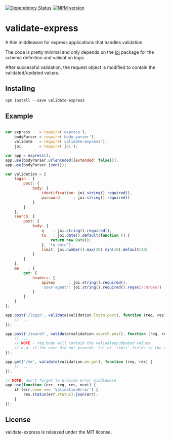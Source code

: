 [![Dependency Status][dependency-image]][dependency-url]
[![NPM version][npm-image]][npm-url]

# validate-express

A thin middleware for express applications that handles validation.

The code is pretty minimal and only depends on the [joi](https://github.com/hapijs/joi) package for the schema definition and validation logic.

After successful validation, the request object is modified to contain the validated/updated values.

## Installing

```javascript
npm install --save validate-express
```

## Example

```javascript

var express    = require('express'),
    bodyParser = require('body-parser'),
    validate   = require('validate-express'),
    joi        = require('joi');

var app = express();
app.use(bodyParser.urlencoded({extended: false}));
app.use(bodyParser.json());

var validation = {
    login : {
        post: {
            body: {
                identification: joi.string().required(),
                password      : joi.string().required()
            }
        }
    },
    search: {
        post: {
            body: {
                q    : joi.string().required(),
                to   : joi.date().default(function () {
                    return new Date();
                }, 'to date'),
                limit: joi.number().max(20).min(10).default(10)
            }
        }
    },
    me    : {
        get: {
            headers: {
                apikey      : joi.string().required(),
                'user-agent': joi.string().required().regex(/chrome/)
            }
        }
    }
};

app.post('/login', validate(validation.login.post), function (req, res) {
    // ...
});

app.post('/search', validate(validation.search.post), function (req, res) {
    // ...
    // NOTE - req.body will contain the validated/udpated values
    // e.g. if the user did not provide 'to' or 'limit' fields in the request, they now exist
});

app.get('/me', validate(validation.me.get), function (req, res) {
    // ...
});

// NOTE: don't forget to provide error middleware
app.use(function (err, req, res, next) {
    if (err.name === 'ValidationError') {
        res.status(err.status).json(err);
    }
});

```

## License

validate-express is released under the MIT license.

[npm-image]: https://img.shields.io/npm/v/validate-express.svg
[npm-url]: https://www.npmjs.com/package/validate-express
[dependency-image]: https://david-dm.org/tzellman/validate-express.svg
[dependency-url]: https://david-dm.org/tzellman/validate-express
